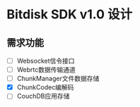 

# Bitdisk SDK v1.0 设计

## 需求功能
- [ ] Websocket信令接口
- [ ] Webrtc数据传输通道
- [ ] ChunkManager文件数据存储
- [x] ChunkCodec编解码
- [ ] CouchDB应用存储
